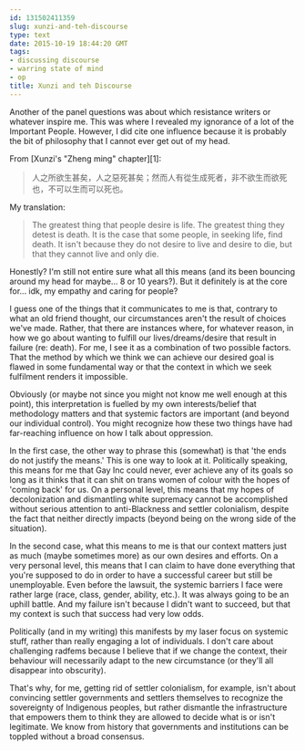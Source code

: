 ```yaml
---
id: 131502411359
slug: xunzi-and-teh-discourse
type: text
date: 2015-10-19 18:44:20 GMT
tags:
- discussing discourse
- warring state of mind
- op
title: Xunzi and teh Discourse
---
```

Another of the panel questions was about which resistance writers or whatever inspire me. This was where I revealed my ignorance of a lot of the Important People. However, I did cite one influence because it is probably the bit of philosophy that I cannot ever get out of my head.

From [Xunzi's "Zheng ming" chapter][1]:

> 人之所欲生甚矣，人之惡死甚矣；然而人有從生成死者，非不欲生而欲死也，不可以生而可以死也。

My translation:

> The greatest thing that people desire is life. The greatest thing they detest is death. It is the case that some people, in seeking life, find death. It isn't because they do not desire to live and desire to die, but that they cannot live and only die.

Honestly? I'm still not entire sure what all this means (and its been bouncing around my head for maybe... 8 or 10 years?). But it definitely is at the core for... idk, my empathy and caring for people?

I guess one of the things that it communicates to me is that, contrary to what an old friend thought, our circumstances aren't the result of choices we've made. Rather, that there are instances where, for whatever reason, in how we go about wanting to fulfill our lives/dreams/desire that result in failure (re: death). For me, I see it as a combination of two possible factors. That the method by which we think we can achieve our desired goal is flawed in some fundamental way or that the context in which we seek fulfilment renders it impossible.

Obviously (or maybe not since you might not know me well enough at this point), this interpretation is fuelled by my own interests/belief that methodology matters and that systemic factors are important (and beyond our individual control). You might recognize how these two things have had far-reaching influence on how I talk about oppression.

In the first case, the other way to phrase this (somewhat) is that 'the ends do not justify the means.' This is one way to look at it. Politically speaking, this means for me that Gay Inc could never, ever achieve any of its goals so long as it thinks that it can shit on trans women of colour with the hopes of 'coming back' for us. On a personal level, this means that my hopes of decolonization and dismantling white supremacy cannot be accomplished without serious attention to anti-Blackness and settler colonialism, despite the fact that neither directly impacts (beyond being on the wrong side of the situation).

In the second case, what this means to me is that our context matters just as much (maybe sometimes more) as our own desires and efforts. On a very personal level, this means that I can claim to have done everything that you're supposed to do in order to have a successful career but still be unemployable. Even before the lawsuit, the systemic barriers I face were rather large (race, class, gender, ability, etc.). It was always going to be an uphill battle. And my failure isn't because I didn't want to succeed, but that my context is such that success had very low odds.

Politically (and in my writing) this manifests by my laser focus on systemic stuff, rather than really engaging a lot of individuals. I don't care about challenging radfems because I believe that if we change the context, their behaviour will necessarily adapt to the new circumstance (or they'll all disappear into obscurity).

That's why, for me, getting rid of settler colonialism, for example, isn't about convincing settler governments and settlers themselves to recognize the sovereignty of Indigenous peoples, but rather dismantle the infrastructure that empowers them to think they are allowed to decide what is or isn't legitimate. We know from history that governments and institutions can be toppled without a broad consensus.